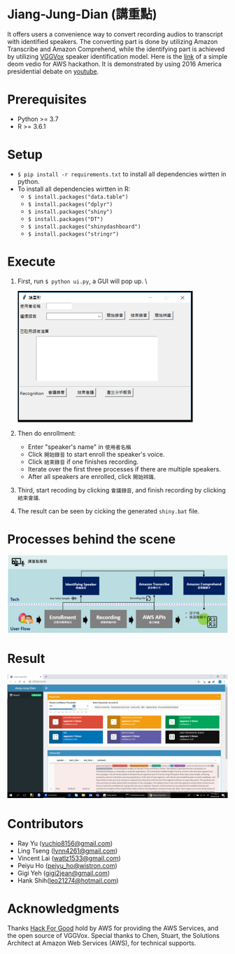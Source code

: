 # Jiang-Jung-Dian (講重點) 
It offers users a  convenience way to convert recording audios to transcript with identified speakers. 
The converting part is done by utilizing Amazon Transcribe and Amazon Comprehend, while the identifying part is achieved by utilizing  [VGGVox](https://github.com/linhdvu14/vggvox-speaker-identification) speaker identification model.
Here is the [link](https://drive.google.com/file/d/1whhz6bFP_wMR-ODrjzV7BuTntO5tLLCG/view) of a simple deom vedio for AWS hackathon.
It is demonstrated by using 2016 America presidential debate on [youtube](https://www.youtube.com/watch?v=3M1QBzdpu4Y).

# Prerequisites
- Python >= 3.7
- R >= 3.6.1

# Setup
- `$ pip install -r requirements.txt` to install all dependencies wirtten in python. 
- To install all dependencies wirtten in R: 
    - `$ install.packages("data.table")`
    - `$ install.packages("dplyr")`
    - `$ install.packages("shiny")`
    - `$ install.packages("DT")`
    - `$ install.packages("shinydashboard")`
    - `$ install.packages("stringr")`

# Execute
1. First, run `$ python ui.py`, a GUI will pop up. \

     <img src=./ui.png width="400" height="300">
     
2. Then do enrollment:
    - Enter "speaker's name" in `使用者名稱`
    - Click `開始錄音` to start enroll the speaker's voice.
    - Click `結束錄音` if one finishes recording. 
    - Iterate over the first three processes if there are multiple speakers. 
    - After all speakers are enrolled, click `開始辨識`. 
3. Third, start recoding by clicking `會議錄音`, and finish recording by clicking `結束會議`.  
4. The result can be seen by cicking the generated `shiny.bat` file. 

# Processes behind the scene
![](./structure.PNG)

# Result
![](./result_with_shinny.png)

# Contributors
- Ray Yu (yuchio8156@gmail.com)
- Ling Tseng (lynn4261@gmail.com)
- Vincent Lai (watlz1533@gmail.com)
- Peiyu Ho (peiyu_ho@wistron.com)
- Gigi Yeh (gigi2jean@gmail.com)
- Hank Shih(leo21274@hotmail.com)

# Acknowledgments
Thanks [Hack For Good](https://awstaiwanhackathon2020.splashthat.com/) hold by AWS for providing the AWS Services, and the open source of VGGVox. 
Special thanks to Chen, Stuart, the Solutions Architect at Amazon Web Services (AWS), for technical supports.  
